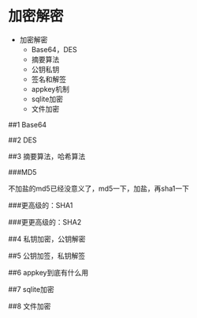 加密解密
===========================
* 加密解密
    * Base64，DES
    * 摘要算法
    * 公钥私钥
    * 签名和解签
    * appkey机制
    * sqlite加密
    * 文件加密

##1 Base64


##2 DES


##3 摘要算法，哈希算法

###MD5

不加盐的md5已经没意义了，md5一下，加盐，再sha1一下

###更高级的：SHA1


###更更高级的：SHA2


##4 私钥加密，公钥解密


##5 公钥加签，私钥解签


##6 appkey到底有什么用


##7 sqlite加密


##8 文件加密
